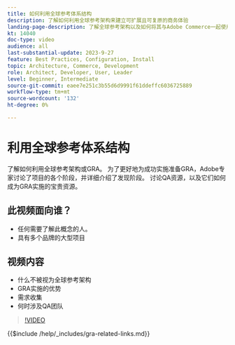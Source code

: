 ```yaml
---
title: 如何利用全球参考体系结构
description: 了解如何利用全球参考架构来建立可扩展且可复原的商务体验
landing-page-description: 了解全球参考架构以及如何将其与Adobe Commerce一起使用
kt: 14040
doc-type: video
audience: all
last-substantial-update: 2023-9-27
feature: Best Practices, Configuration, Install
topic: Architecture, Commerce, Development
role: Architect, Developer, User, Leader
level: Beginner, Intermediate
source-git-commit: eaee7e251c3b55d6d9991f61ddeffc6036725889
workflow-type: tm+mt
source-wordcount: '132'
ht-degree: 0%

---
```


# 利用全球参考体系结构

了解如何利用全球参考架构或GRA。 为了更好地为成功实施准备GRA，Adobe专家讨论了项目的各个阶段，并详细介绍了发现阶段。 讨论QA资源，以及它们如何成为GRA实施的宝贵资源。

## 此视频面向谁？

* 任何需要了解此概念的人。
* 具有多个品牌的大型项目

## 视频内容

* 什么不被视为全球参考架构
* GRA实施的优势
* 需求收集
* 何时涉及QA团队

>[!VIDEO](https://video.tv.adobe.com/v/3424604?learn=on)

{{$include /help/_includes/gra-related-links.md}}
